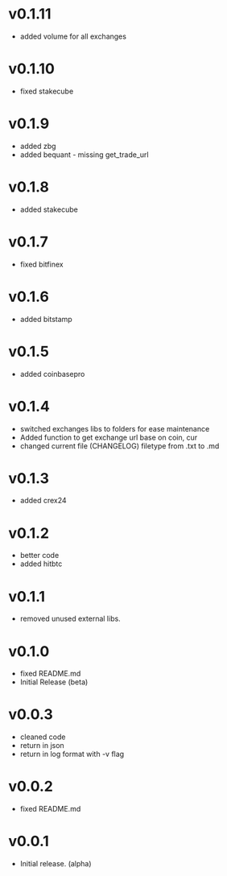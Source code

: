 # v0.1.11
- added volume for all exchanges

# v0.1.10
- fixed stakecube

# v0.1.9
- added zbg
- added bequant - missing get_trade_url

# v0.1.8
- added stakecube

# v0.1.7
- fixed bitfinex

# v0.1.6
- added bitstamp

# v0.1.5
- added coinbasepro

# v0.1.4
- switched exchanges libs to folders for ease maintenance
- Added function to get exchange url base on coin, cur
- changed current file (CHANGELOG) filetype from .txt to .md

# v0.1.3
- added crex24

# v0.1.2
- better code
- added hitbtc

# v0.1.1
- removed unused external libs.

# v0.1.0
- fixed README.md
- Initial Release (beta)

# v0.0.3
- cleaned code
- return in json
- return in log format with -v flag

# v0.0.2
- fixed README.md

# v0.0.1
- Initial release. (alpha)